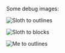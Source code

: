 
Some debug images:

![Sloth to outlines](https://grant-uploader.s3.amazonaws.com/2024-07-29-19-42-55-2000.jpg)

![Sloth to blocks](https://grant-uploader.s3.amazonaws.com/2024-07-29-19-43-21-2000.jpg)

![Me to outlines](https://grant-uploader.s3.amazonaws.com/2024-07-29-19-42-21-2000.jpg)
